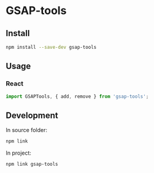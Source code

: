 # GSAP-tools


## Install
```bash
npm install --save-dev gsap-tools
```

## Usage

### React

```js
import GSAPTools, { add, remove } from 'gsap-tools';
```

## Development

In source folder:
```bash
npm link
```

In project:
```bash
npm link gsap-tools
```
